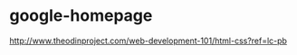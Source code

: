 google-homepage
===============
http://www.theodinproject.com/web-development-101/html-css?ref=lc-pb
